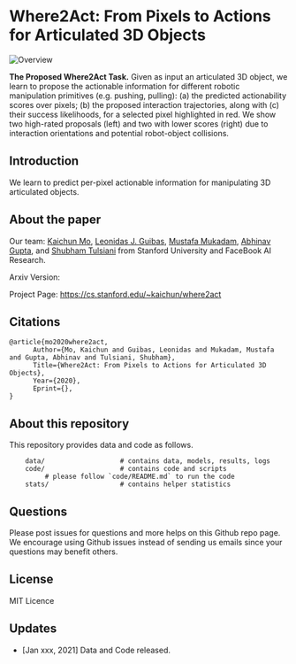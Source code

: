# Where2Act: From Pixels to Actions for Articulated 3D Objects

![Overview](https://github.com/daerduoCarey/where2act/blob/master/images/teaser.png)

**The Proposed Where2Act Task.** Given as input an articulated 3D object, we learn to propose the actionable information for different robotic manipulation primitives (e.g. pushing, pulling): (a) the predicted actionability scores over pixels; (b) the proposed interaction trajectories, along with (c) their success likelihoods, for a selected pixel highlighted in red. We show two high-rated proposals (left) and two with lower scores (right) due to interaction orientations and potential robot-object collisions.

## Introduction
We learn to predict per-pixel actionable information for manipulating 3D articulated objects.

## About the paper

Our team: 
[Kaichun Mo](https://cs.stanford.edu/~kaichun),
[Leonidas J. Guibas](https://geometry.stanford.edu/member/guibas/),
[Mustafa Mukadam](http://www.mustafamukadam.com/),
[Abhinav Gupta](http://www.cs.cmu.edu/~abhinavg/),
and [Shubham Tulsiani](https://shubhtuls.github.io/)
from 
Stanford University and FaceBook AI Research.

Arxiv Version: 

Project Page: https://cs.stanford.edu/~kaichun/where2act

## Citations
    @article{mo2020where2act,
          Author={Mo, Kaichun and Guibas, Leonidas and Mukadam, Mustafa and Gupta, Abhinav and Tulsiani, Shubham},
          Title={Where2Act: From Pixels to Actions for Articulated 3D Objects},
          Year={2020},
          Eprint={},
    }

## About this repository

This repository provides data and code as follows.


```
    data/                   # contains data, models, results, logs
    code/                   # contains code and scripts
         # please follow `code/README.md` to run the code
    stats/                  # contains helper statistics
```

## Questions

Please post issues for questions and more helps on this Github repo page. We encourage using Github issues instead of sending us emails since your questions may benefit others.

## License

MIT Licence

## Updates

* [Jan xxx, 2021] Data and Code released.

